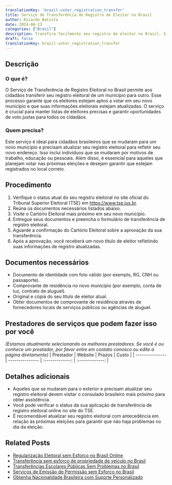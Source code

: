 ```yaml
---
translationKey: 'brazil-voter_registration_transfer'
title: Serviço de Transferência de Registro de Eleitor no Brasil
author: Ricardo Batista
date: 2024-06-23
categories: ["Brazil"]
description: Transfira facilmente seu registro de eleitor no Brasil. Siga nossos passos simples e obtenha os documentos necessários para garantir que você está apto a votar.
draft: false
translationKey: brazil-voter_registration_transfer
---
```


## Descrição
### O que é?
O Serviço de Transferência de Registro Eleitoral no Brasil permite aos cidadãos transferir seu registro eleitoral de um município para outro. Esse processo garante que os eleitores estejam aptos a votar em seu novo município e que suas informações eleitorais estejam atualizadas. O serviço é crucial para manter listas de eleitores precisas e garantir oportunidades de voto justas para todos os cidadãos.

### Quem precisa?
Este serviço é ideal para cidadãos brasileiros que se mudaram para um novo município e precisam atualizar seu registro eleitoral para refletir seu novo endereço. Isso inclui indivíduos que se mudaram por motivos de trabalho, educação ou pessoais. Além disso, é essencial para aqueles que planejam votar nas próximas eleições e desejam garantir que estejam registrados no local correto.

## Procedimento

1. Verifique o status atual do seu registro eleitoral no site oficial do Tribunal Superior Eleitoral (TSE) em https://www.tse.jus.br.
2. Reúna os documentos necessários listados abaixo.
3. Visite o Cartório Eleitoral mais próximo em seu novo município.
4. Entregue seus documentos e preencha o formulário de transferência de registro eleitoral.
5. Aguarde a confirmação do Cartório Eleitoral sobre a aprovação da sua transferência.
6. Após a aprovação, você receberá um novo título de eleitor refletindo suas informações de registro atualizadas.

## Documentos necessários

- Documento de identidade com foto válido (por exemplo, RG, CNH ou passaporte).
- Comprovante de residência no novo município (por exemplo, conta de luz, contrato de aluguel).
- Original e cópia do seu título de eleitor atual.
- Obter documentos de comprovante de residência através de fornecedores locais de serviços públicos ou agências de aluguel.

## Prestadores de serviços que podem fazer isso por você
_(Estamos atualmente selecionando os melhores prestadores. Se você é ou conhece um prestador, por favor entre em contato conosco ou edite a página diretamente)_
| Prestador       |     Website     |     Prazos     |       Custo      |
| --------------- | --------------- |  :-------------: | :-------------: |

## Detalhes adicionais

- Aqueles que se mudaram para o exterior e precisam atualizar seu registro eleitoral devem visitar o consulado brasileiro mais próximo para obter assistência.
- Você pode verificar o status da sua aplicação de transferência de registro eleitoral online no site do TSE.
- É recomendável atualizar seu registro eleitoral com antecedência em relação às próximas eleições para garantir que não haja problemas no dia da eleição.
## Related Posts

- [Regularização Eleitoral sem Esforço no Brasil Online](https://tramitit.com/pt/guides/brazil/regularização_eleitoral/)
- [Transferência sem esforço de propriedade de veículo no Brasil](https://tramitit.com/pt/guides/brazil/transferência_de_veículo/)
- [Transferências Escolares Públicas Sem Problemas no Brasil](https://tramitit.com/pt/guides/brazil/transferência_de_escola_pública/)
- [Serviços de Emissão de Permissão sem Esforço no Brasil](https://tramitit.com/pt/guides/brazil/emissão_de_alvará/)
- [Obtenha Nacionalidade Brasileira com Suporte Personalizado](https://tramitit.com/pt/guides/brazil/solicitação_de_nacionalidade/)